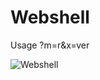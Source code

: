 # Webshell
Usage ?m=r&x=ver

![Webshell](https://raw.githubusercontent.com/realzcode/webshell/main/webshell.png "Webshell")

